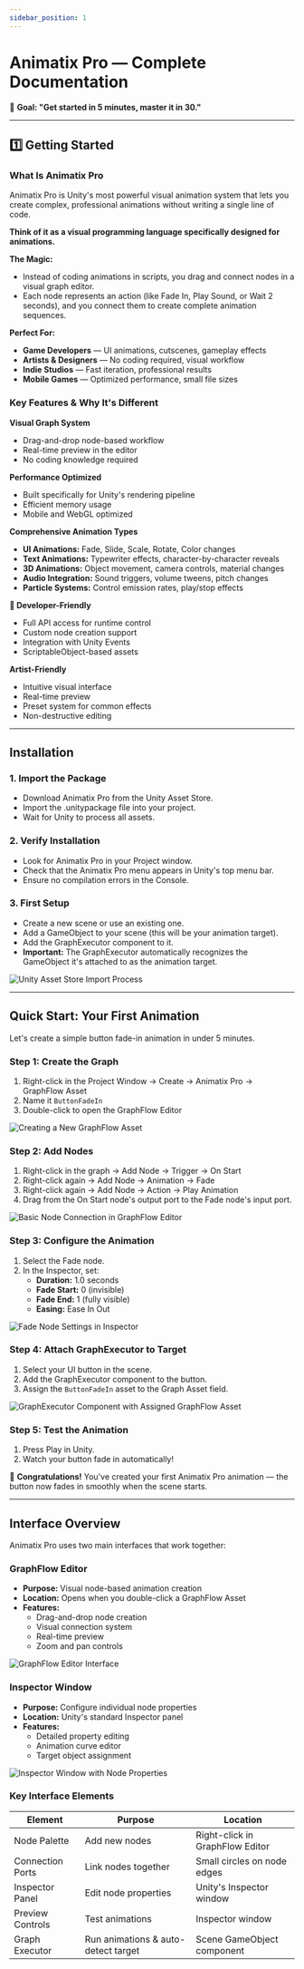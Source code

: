 ```yaml
---
sidebar_position: 1
---
```


# Animatix Pro — Complete Documentation

🎯 **Goal: "Get started in 5 minutes, master it in 30."**

---

## 1️⃣ Getting Started

### What Is Animatix Pro

Animatix Pro is Unity's most powerful visual animation system that lets you create complex, professional animations without writing a single line of code.

**Think of it as a visual programming language specifically designed for animations.**

**The Magic:**
- Instead of coding animations in scripts, you drag and connect nodes in a visual graph editor.
- Each node represents an action (like Fade In, Play Sound, or Wait 2 seconds), and you connect them to create complete animation sequences.

**Perfect For:**
- **Game Developers** — UI animations, cutscenes, gameplay effects
- **Artists & Designers** — No coding required, visual workflow
- **Indie Studios** — Fast iteration, professional results
- **Mobile Games** — Optimized performance, small file sizes

### Key Features & Why It's Different

**Visual Graph System**
- Drag-and-drop node-based workflow
- Real-time preview in the editor
- No coding knowledge required

**Performance Optimized**
- Built specifically for Unity's rendering pipeline
- Efficient memory usage
- Mobile and WebGL optimized

**Comprehensive Animation Types**
- **UI Animations:** Fade, Slide, Scale, Rotate, Color changes
- **Text Animations:** Typewriter effects, character-by-character reveals
- **3D Animations:** Object movement, camera controls, material changes
- **Audio Integration:** Sound triggers, volume tweens, pitch changes
- **Particle Systems:** Control emission rates, play/stop effects

**🔧 Developer-Friendly**
- Full API access for runtime control
- Custom node creation support
- Integration with Unity Events
- ScriptableObject-based assets

**Artist-Friendly**
- Intuitive visual interface
- Real-time preview
- Preset system for common effects
- Non-destructive editing

---

## Installation

### 1. Import the Package
- Download Animatix Pro from the Unity Asset Store.
- Import the .unitypackage file into your project.
- Wait for Unity to process all assets.

### 2. Verify Installation
- Look for Animatix Pro in your Project window.
- Check that the Animatix Pro menu appears in Unity's top menu bar.
- Ensure no compilation errors in the Console.

### 3. First Setup
- Create a new scene or use an existing one.
- Add a GameObject to your scene (this will be your animation target).
- Add the GraphExecutor component to it.
- **Important:** The GraphExecutor automatically recognizes the GameObject it's attached to as the animation target.

![Unity Asset Store Import Process](/img/screenshots/01-unity-asset-store-import.png)

---

## Quick Start: Your First Animation

Let's create a simple button fade-in animation in under 5 minutes.

### Step 1: Create the Graph
1. Right-click in the Project Window → Create → Animatix Pro → GraphFlow Asset
2. Name it `ButtonFadeIn`
3. Double-click to open the GraphFlow Editor

![Creating a New GraphFlow Asset](/img/screenshots/02-creating-graphflow-asset.png)

### Step 2: Add Nodes
1. Right-click in the graph → Add Node → Trigger → On Start
2. Right-click again → Add Node → Animation → Fade
3. Right-click again → Add Node → Action → Play Animation
4. Drag from the On Start node's output port to the Fade node's input port.

![Basic Node Connection in GraphFlow Editor](/img/screenshots/03-basic-node-connection.png)

### Step 3: Configure the Animation
1. Select the Fade node.
2. In the Inspector, set:
   - **Duration:** 1.0 seconds
   - **Fade Start:** 0 (invisible)
   - **Fade End:** 1 (fully visible)
   - **Easing:** Ease In Out

![Fade Node Settings in Inspector](/img/screenshots/04-fade-node-settings.png)

### Step 4: Attach GraphExecutor to Target
1. Select your UI button in the scene.
2. Add the GraphExecutor component to the button.
3. Assign the `ButtonFadeIn` asset to the Graph Asset field.

![GraphExecutor Component with Assigned GraphFlow Asset](/img/screenshots/05-graph-executor-component.png)

### Step 5: Test the Animation
1. Press Play in Unity.
2. Watch your button fade in automatically!

🎉 **Congratulations!** You've created your first Animatix Pro animation — the button now fades in smoothly when the scene starts.

---

## Interface Overview

Animatix Pro uses two main interfaces that work together:

### GraphFlow Editor
- **Purpose:** Visual node-based animation creation
- **Location:** Opens when you double-click a GraphFlow Asset
- **Features:**
  - Drag-and-drop node creation
  - Visual connection system
  - Real-time preview
  - Zoom and pan controls

![GraphFlow Editor Interface](/img/screenshots/06-graphflow-editor-interface.png)

### Inspector Window
- **Purpose:** Configure individual node properties
- **Location:** Unity's standard Inspector panel
- **Features:**
  - Detailed property editing
  - Animation curve editor
  - Target object assignment

![Inspector Window with Node Properties](/img/screenshots/07-inspector-window-properties.png)

### Key Interface Elements

| Element | Purpose | Location |
|---------|---------|----------|
| Node Palette | Add new nodes | Right-click in GraphFlow Editor |
| Connection Ports | Link nodes together | Small circles on node edges |
| Inspector Panel | Edit node properties | Unity's Inspector window |
| Preview Controls | Test animations | Inspector window |
| Graph Executor | Run animations & auto-detect target | Scene GameObject component |